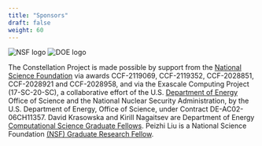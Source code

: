 ```yaml
---
title: "Sponsors"
draft: false
weight: 60
---
```


![NSF logo](/img/nsf.png?width=50&height=50) ![DOE logo](/img/doe.png?width=50&height=50)

The Constellation Project is made possible by support from the
[National Science Foundation](https://nsf.gov) via awards CCF-2119069,
CCF-2119352, CCF-2028851, CCF-2028921 and CCF-2028958, and via the
Exascale Computing Project (17-SC-20-SC), a collaborative effort of
the U.S. [Department of Energy](https://energy.gov) Office of Science and the National
Nuclear Security Administration, by the U.S. Department of Energy,
Office of Science, under Contract DE-AC02- 06CH11357.   David
Krasowska and Kirill Nagaitsev are Department of Energy [Computational Science Graduate
Fellows](https://www.krellinst.org/csgf/).  Peizhi Liu is a National Science Foundation [(NSF) Graduate Research Fellow](https://nsfgrfp.org).
